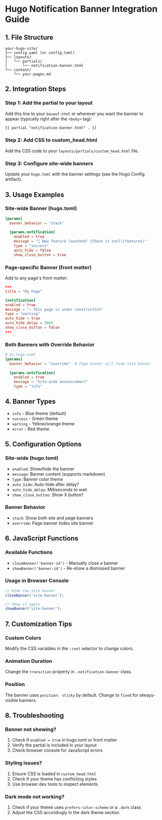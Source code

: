 # Hugo Notification Banner Integration Guide

## 1. File Structure
```
your-hugo-site/
├── config.yaml (or config.toml)
├── layouts/
│   └── partials/
│       └── notification-banner.html
└── content/
    └── your-pages.md
```

## 2. Integration Steps

### Step 1: Add the partial to your layout
Add this line to your `baseof.html` or wherever you want the banner to appear (typically right after the `<body>` tag):

```html
{{ partial "notification-banner.html" . }}
```

### Step 2: Add CSS to custom_head.html
Add the CSS code to your `layouts/partials/custom_head.html` file.

### Step 3: Configure site-wide banners
Update your `hugo.toml` with the banner settings (see the Hugo Config artifact).

## 3. Usage Examples

### Site-wide Banner (hugo.toml)
```toml
[params]
  banner_behavior = "stack"
  
  [params.notification]
    enabled = true
    message = "🚀 New feature launched! [Check it out](/features)"
    type = "success"
    auto_hide = false
    show_close_button = true
```

### Page-specific Banner (front matter)
Add to any page's front matter:

```toml
+++
title = "My Page"

[notification]
enabled = true
message = "⚠️ This page is under construction"
type = "warning"
auto_hide = true
auto_hide_delay = 3000
show_close_button = false
+++
```

### Both Banners with Override Behavior
```toml
# In hugo.toml
[params]
  banner_behavior = "override"  # Page banner will hide site banner
  
  [params.notification]
    enabled = true
    message = "Site-wide announcement"
    type = "info"
```

## 4. Banner Types
- `info` - Blue theme (default)
- `success` - Green theme
- `warning` - Yellow/orange theme
- `error` - Red theme

## 5. Configuration Options

### Site-wide (hugo.toml)
- `enabled`: Show/hide the banner
- `message`: Banner content (supports markdown)
- `type`: Banner color theme
- `auto_hide`: Auto-hide after delay?
- `auto_hide_delay`: Milliseconds to wait
- `show_close_button`: Show X button?

### Banner Behavior
- `stack`: Show both site and page banners
- `override`: Page banner hides site banner

## 6. JavaScript Functions

### Available Functions
- `closeBanner('banner-id')` - Manually close a banner
- `showBanner('banner-id')` - Re-show a dismissed banner

### Usage in Browser Console
```javascript
// Hide the site banner
closeBanner('site-banner');

// Show it again
showBanner('site-banner');
```

## 7. Customization Tips

### Custom Colors
Modify the CSS variables in the `:root` selector to change colors.

### Animation Duration
Change the `transition` property in `.notification-banner` class.

### Position
The banner uses `position: sticky` by default. Change to `fixed` for always-visible banners.

## 8. Troubleshooting

### Banner not showing?
1. Check if `enabled = true` in hugo.toml or front matter
2. Verify the partial is included in your layout
3. Check browser console for JavaScript errors

### Styling issues?
1. Ensure CSS is loaded in `custom_head.html`
2. Check if your theme has conflicting styles
3. Use browser dev tools to inspect elements

### Dark mode not working?
1. Check if your theme uses `prefers-color-scheme` or a `.dark` class
2. Adjust the CSS accordingly in the dark theme section